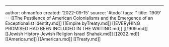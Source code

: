 ---
author: ohmanfoo
created: '2022-09-15'
source: '#todo'
tags: ''
title: '1909'
---[[The Pestilence of American Colonialisms and the Emergence of an Exceptionalist Identity.md]]
[[Empire byTreaty.md]]
[[EVERyHING PROMISED HAD BEEN INCLUDED IN THE WRITING.md]]
[[1909.md]]
[[Jewish History Jewish Religion Israel Shahak.md]]
[[2022.md]]
[[America.md]]
[[American.md]]
[[Treaty.md]]
